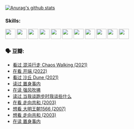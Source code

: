 
[![Anurag's github stats](https://github-readme-stats.vercel.app/api?username=w940853815)](https://github.com/anuraghazra/github-readme-stats)

### Skills:

<code><img height="32" src="https://cdn.jsdelivr.net/npm/simple-icons@v5/icons/python.svg"></code>
<code><img height="32" src="https://cdn.jsdelivr.net/npm/simple-icons@v5/icons/javascript.svg"></code>
<code><img height="32" src="https://cdn.jsdelivr.net/npm/simple-icons@v5/icons/django.svg"></code>
<code><img height="32" src="https://cdn.jsdelivr.net/npm/simple-icons@v5/icons/flask.svg"></code>
<code><img height="32" src="https://cdn.jsdelivr.net/npm/simple-icons@v5/icons/vuetify.svg"></code>
<code><img height="32" src="https://cdn.jsdelivr.net/npm/simple-icons@v5/icons/git.svg"></code>
<code><img height="32" src="https://cdn.jsdelivr.net/npm/simple-icons@v5/icons/docker.svg"></code>
<code><img height="32" src="https://cdn.jsdelivr.net/npm/simple-icons@v5/icons/postgresql.svg"></code>
<code><img height="32" src="https://cdn.jsdelivr.net/npm/simple-icons@v5/icons/elasticsearch.svg"></code>
<code><img height="32" src="https://cdn.jsdelivr.net/npm/simple-icons@v5/icons/macos.svg"></code>
<code><img height="32" src="https://cdn.jsdelivr.net/npm/simple-icons@v5/icons/linux.svg"></code>

### 🗣 豆瓣:

<!-- DOUBAN-ACTIVITIES:START -->
- [看过 混沌行走 Chaos Walking‎ (2021)](https://www.douban.com/people/136069238/status/3734828206/?_i=43055285)
- [在看 开端‎ (2022)](https://www.douban.com/people/136069238/status/3733533297/?_i=43055285)
- [看过 沙丘 Dune‎ (2021)](https://www.douban.com/people/136069238/status/3726869471/?_i=43055285)
- [读过 置身事内](https://www.douban.com/people/136069238/status/3726223867/?_i=43055285)
- [在读 强风吹拂](https://www.douban.com/people/136069238/status/3725395475/?_i=43055285)
- [读过 当我谈跑步时我谈些什么](https://www.douban.com/people/136069238/status/3715422296/?_i=43055285)
- [在看 走向共和‎ (2003)](https://www.douban.com/people/136069238/status/3711470443/?_i=43055285)
- [想看 大明王朝1566‎ (2007)](https://www.douban.com/people/136069238/status/3710980213/?_i=43055285)
- [想看 走向共和‎ (2003)](https://www.douban.com/people/136069238/status/3710980002/?_i=43055285)
- [在读 置身事内](https://www.douban.com/people/136069238/status/3710472151/?_i=43055285)
<!-- DOUBAN-ACTIVITIES:END -->
<!--
**w940853815/w940853815** is a ✨ _special_ ✨ repository because its `README.md` (this file) appears on your GitHub profile.

Here are some ideas to get you started:

- 🔭 I’m currently working on ...
- 🌱 I’m currently learning ...
- 👯 I’m looking to collaborate on ...
- 🤔 I’m looking for help with ...
- 💬 Ask me about ...
- 📫 How to reach me: ...
- 😄 Pronouns: ...
- ⚡ Fun fact: ...
-->
